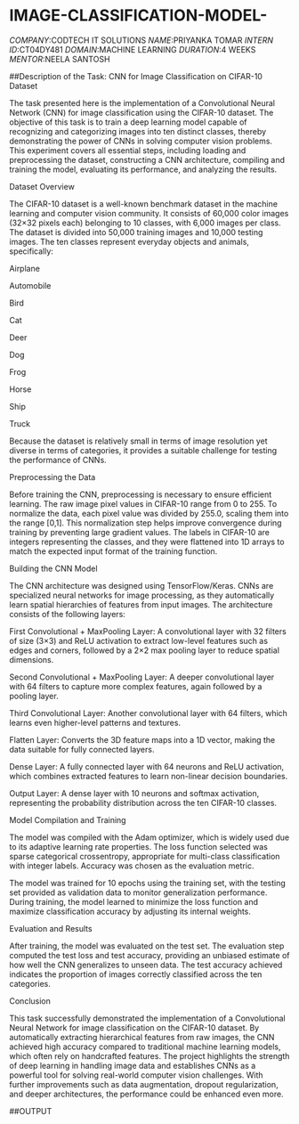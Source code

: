# IMAGE-CLASSIFICATION-MODEL-
*COMPANY*:CODTECH IT SOLUTIONS 
*NAME*:PRIYANKA TOMAR 
*INTERN ID*:CT04DY481
*DOMAIN*:MACHINE LEARNING 
*DURATION*:4 WEEKS 
*MENTOR*:NEELA SANTOSH

##Description of the Task: CNN for Image Classification on CIFAR-10 Dataset

The task presented here is the implementation of a Convolutional Neural Network (CNN) for image classification using the CIFAR-10 dataset. The objective of this task is to train a deep learning model capable of recognizing and categorizing images into ten distinct classes, thereby demonstrating the power of CNNs in solving computer vision problems. This experiment covers all essential steps, including loading and preprocessing the dataset, constructing a CNN architecture, compiling and training the model, evaluating its performance, and analyzing the results.

Dataset Overview

The CIFAR-10 dataset is a well-known benchmark dataset in the machine learning and computer vision community. It consists of 60,000 color images (32×32 pixels each) belonging to 10 classes, with 6,000 images per class. The dataset is divided into 50,000 training images and 10,000 testing images. The ten classes represent everyday objects and animals, specifically:

Airplane

Automobile

Bird

Cat

Deer

Dog

Frog

Horse

Ship

Truck

Because the dataset is relatively small in terms of image resolution yet diverse in terms of categories, it provides a suitable challenge for testing the performance of CNNs.

Preprocessing the Data

Before training the CNN, preprocessing is necessary to ensure efficient learning. The raw image pixel values in CIFAR-10 range from 0 to 255. To normalize the data, each pixel value was divided by 255.0, scaling them into the range [0,1]. This normalization step helps improve convergence during training by preventing large gradient values. The labels in CIFAR-10 are integers representing the classes, and they were flattened into 1D arrays to match the expected input format of the training function.

Building the CNN Model

The CNN architecture was designed using TensorFlow/Keras. CNNs are specialized neural networks for image processing, as they automatically learn spatial hierarchies of features from input images. The architecture consists of the following layers:

First Convolutional + MaxPooling Layer: A convolutional layer with 32 filters of size (3×3) and ReLU activation to extract low-level features such as edges and corners, followed by a 2×2 max pooling layer to reduce spatial dimensions.

Second Convolutional + MaxPooling Layer: A deeper convolutional layer with 64 filters to capture more complex features, again followed by a pooling layer.

Third Convolutional Layer: Another convolutional layer with 64 filters, which learns even higher-level patterns and textures.

Flatten Layer: Converts the 3D feature maps into a 1D vector, making the data suitable for fully connected layers.

Dense Layer: A fully connected layer with 64 neurons and ReLU activation, which combines extracted features to learn non-linear decision boundaries.

Output Layer: A dense layer with 10 neurons and softmax activation, representing the probability distribution across the ten CIFAR-10 classes.

Model Compilation and Training

The model was compiled with the Adam optimizer, which is widely used due to its adaptive learning rate properties. The loss function selected was sparse categorical crossentropy, appropriate for multi-class classification with integer labels. Accuracy was chosen as the evaluation metric.

The model was trained for 10 epochs using the training set, with the testing set provided as validation data to monitor generalization performance. During training, the model learned to minimize the loss function and maximize classification accuracy by adjusting its internal weights.

Evaluation and Results

After training, the model was evaluated on the test set. The evaluation step computed the test loss and test accuracy, providing an unbiased estimate of how well the CNN generalizes to unseen data. The test accuracy achieved indicates the proportion of images correctly classified across the ten categories.

Conclusion

This task successfully demonstrated the implementation of a Convolutional Neural Network for image classification on the CIFAR-10 dataset. By automatically extracting hierarchical features from raw images, the CNN achieved high accuracy compared to traditional machine learning models, which often rely on handcrafted features. The project highlights the strength of deep learning in handling image data and establishes CNNs as a powerful tool for solving real-world computer vision challenges. With further improvements such as data augmentation, dropout regularization, and deeper architectures, the performance could be enhanced even more.

##OUTPUT

